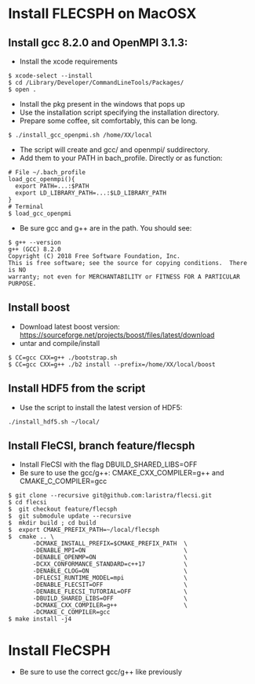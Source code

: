 # Install FLECSPH on MacOSX

## Install gcc 8.2.0 and OpenMPI 3.1.3:
- Install the xcode requirements
```
$ xcode-select --install
$ cd /Library/Developer/CommandLineTools/Packages/
$ open .
```
- Install the pkg present in the windows that pops up
- Use the installation script specifying the installation directory.
- Prepare some coffee, sit comfortably, this can be long.
```
$ ./install_gcc_openpmi.sh /home/XX/local
```
- The script will create and gcc/ and openmpi/ suddirectory.
- Add them to your PATH in bach_profile. Directly or as function:
```
# File ~/.bach_profile
load_gcc_openmpi(){
  export PATH=...:$PATH
  export LD_LIBRARY_PATH=...:$LD_LIBRARY_PATH      
}
# Terminal
$ load_gcc_openpmi
```
- Be sure gcc and g++ are in the path. You should see:  
```
$ g++ --version
g++ (GCC) 8.2.0
Copyright (C) 2018 Free Software Foundation, Inc.
This is free software; see the source for copying conditions.  There is NO
warranty; not even for MERCHANTABILITY or FITNESS FOR A PARTICULAR PURPOSE.
```

## Install boost
- Download latest boost version: https://sourceforge.net/projects/boost/files/latest/download
- untar and compile/install
```
$ CC=gcc CXX=g++ ./bootstrap.sh
$ CC=gcc CXX=g++ ./b2 install --prefix=/home/XX/local/boost
```

## Install HDF5 from the script
- Use the script to install the latest version of HDF5:
```
./install_hdf5.sh ~/local/
```

## Install FleCSI, branch feature/flecsph
- Install FleCSI with the flag DBUILD_SHARED_LIBS=OFF
- Be sure to use the gcc/g++: CMAKE_CXX_COMPILER=g++ and CMAKE_C_COMPILER=gcc
```
$ git clone --recursive git@github.com:laristra/flecsi.git
$ cd flecsi
$  git checkout feature/flecsph
$  git submodule update --recursive
$  mkdir build ; cd build
$  export CMAKE_PREFIX_PATH=~/local/flecsph
$  cmake .. \
       -DCMAKE_INSTALL_PREFIX=$CMAKE_PREFIX_PATH  \
       -DENABLE_MPI=ON                            \
       -DENABLE_OPENMP=ON                         \
       -DCXX_CONFORMANCE_STANDARD=c++17           \
       -DENABLE_CLOG=ON                           \
       -DFLECSI_RUNTIME_MODEL=mpi                 \
       -DENABLE_FLECSIT=OFF                       \
       -DENABLE_FLECSI_TUTORIAL=OFF               \
       -DBUILD_SHARED_LIBS=OFF                    \
       -DCMAKE_CXX_COMPILER=g++                   \
       -DCMAKE_C_COMPILER=gcc
$ make install -j4
```

# Install FleCSPH
- Be sure to use the correct gcc/g++ like previously
